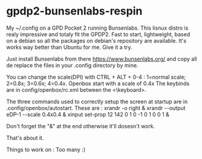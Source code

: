 # gpdp2-bunsenlabs-respin
My ~/.config on a GPD Pocket 2 running Bunsenlabs. This lisnux distro is realy impressive and totaly fit the GPDP2.
Fast to start, lightweight, based on a debian so all the packages on debian's repository are available.
It's works way better than Ubuntu for me.
Give it a try.

Just install Bunsenlabs from there https://www.bunsenlabs.org/ and copy all de replace the files in your .config directory by mine.

You can change the scale(DPI) with CTRL + ALT + 0-4 : 1=normal scale; 2=0.8x; 3=0.6x; 4=0.4x.
Openbox start with a scale of 0.4x
The keybinds are in config/openbox/rc.xml between the <keyboard><\keyboard>.

The three commands used to correctly setup the screen at startup are in .config/openbox/autostart.
These are :
xrandr -o right &
xrandr --output eDP-1 --scale 0.4x0.4 &
xinput set-prop 12 142 0 1 0 -1 0 1 0 0 1 &

Don't forget the "&" at the end otherwise it'll dosesn't work.

That's about it.

Things to work on : 
Too many :)
